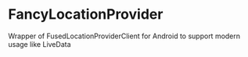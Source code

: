 # FancyLocationProvider
Wrapper of FusedLocationProviderClient for Android to support modern usage like LiveData
